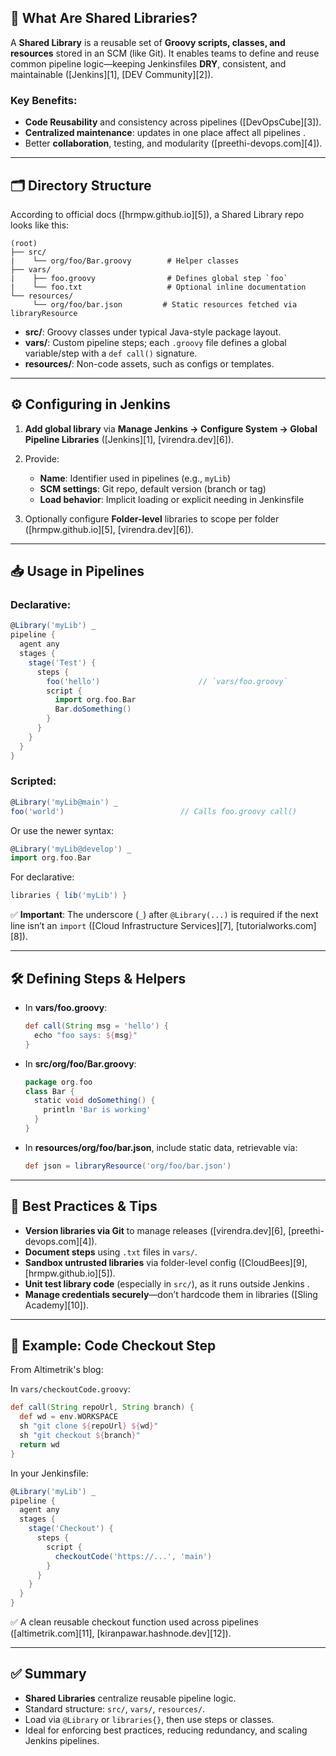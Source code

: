## 🚀 What Are Shared Libraries?

A **Shared Library** is a reusable set of **Groovy scripts, classes, and resources** stored in an SCM (like Git). It enables teams to define and reuse common pipeline logic—keeping Jenkinsfiles **DRY**, consistent, and maintainable ([Jenkins][1], [DEV Community][2]).

### Key Benefits:

* **Code Reusability** and consistency across pipelines ([DevOpsCube][3]).
* **Centralized maintenance**: updates in one place affect all pipelines .
* Better **collaboration**, testing, and modularity ([preethi-devops.com][4]).

---

## 🗂️ Directory Structure

According to official docs ([hrmpw.github.io][5]), a Shared Library repo looks like this:

```
(root)
├── src/
|    └── org/foo/Bar.groovy        # Helper classes
├── vars/
|    ├── foo.groovy                # Defines global step `foo`
|    └── foo.txt                   # Optional inline documentation
└── resources/
     └── org/foo/bar.json         # Static resources fetched via libraryResource
```

* **src/**: Groovy classes under typical Java-style package layout.
* **vars/**: Custom pipeline steps; each `.groovy` file defines a global variable/step with a `def call()` signature.
* **resources/**: Non-code assets, such as configs or templates.

---

## ⚙️ Configuring in Jenkins

1. **Add global library** via **Manage Jenkins → Configure System → Global Pipeline Libraries** ([Jenkins][1], [virendra.dev][6]).
2. Provide:

   * **Name**: Identifier used in pipelines (e.g., `myLib`)
   * **SCM settings**: Git repo, default version (branch or tag)
   * **Load behavior**: Implicit loading or explicit needing in Jenkinsfile
3. Optionally configure **Folder-level** libraries to scope per folder ([hrmpw.github.io][5], [virendra.dev][6]).

---

## 📥 Usage in Pipelines

### Declarative:

```groovy
@Library('myLib') _
pipeline {
  agent any
  stages {
    stage('Test') {
      steps {
        foo('hello')                      // `vars/foo.groovy`
        script {
          import org.foo.Bar
          Bar.doSomething()
        }
      }
    }
  }
}
```

### Scripted:

```groovy
@Library('myLib@main') _
foo('world')                          // Calls foo.groovy call()
```

Or use the newer syntax:

```groovy
@Library('myLib@develop') _
import org.foo.Bar
```

For declarative:

```groovy
libraries { lib('myLib') }
```

✅ **Important**: The underscore (`_`) after `@Library(...)` is required if the next line isn’t an `import` ([Cloud Infrastructure Services][7], [tutorialworks.com][8]).

---

## 🛠️ Defining Steps & Helpers

* In **vars/foo.groovy**:

  ```groovy
  def call(String msg = 'hello') {
    echo "foo says: ${msg}"
  }
  ```

* In **src/org/foo/Bar.groovy**:

  ```groovy
  package org.foo
  class Bar {
    static void doSomething() {
      println 'Bar is working'
    }
  }
  ```

* In **resources/org/foo/bar.json**, include static data, retrievable via:

  ```groovy
  def json = libraryResource('org/foo/bar.json')
  ```

---

## 🔧 Best Practices & Tips

* **Version libraries via Git** to manage releases ([virendra.dev][6], [preethi-devops.com][4]).
* **Document steps** using `.txt` files in `vars/`.
* **Sandbox untrusted libraries** via folder-level config ([CloudBees][9], [hrmpw.github.io][5]).
* **Unit test library code** (especially in `src/`), as it runs outside Jenkins .
* **Manage credentials securely**—don’t hardcode them in libraries ([Sling Academy][10]).

---

## 🧪 Example: Code Checkout Step

From Altimetrik's blog:

In `vars/checkoutCode.groovy`:

```groovy
def call(String repoUrl, String branch) {
  def wd = env.WORKSPACE
  sh "git clone ${repoUrl} ${wd}"
  sh "git checkout ${branch}"
  return wd
}
```

In your Jenkinsfile:

```groovy
@Library('myLib') _
pipeline {
  agent any
  stages {
    stage('Checkout') {
      steps {
        script {
          checkoutCode('https://...', 'main')
        }
      }
    }
  }
}
```

✅ A clean reusable checkout function used across pipelines ([altimetrik.com][11], [kiranpawar.hashnode.dev][12]).

---

## ✅ Summary

* **Shared Libraries** centralize reusable pipeline logic.
* Standard structure: `src/`, `vars/`, `resources/`.
* Load via `@Library` or `libraries{}`, then use steps or classes.
* Ideal for enforcing best practices, reducing redundancy, and scaling Jenkins pipelines.

